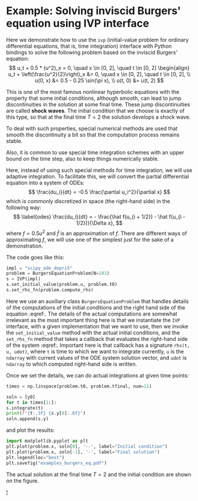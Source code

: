 # Example: Solving inviscid Burgers' equation using IVP interface

Here we demonstrate how to use the `ivp` (initial-value problem for ordinary
differential equations, that is, time integration) interface
with Python bindings to solve the following problem based on
the inviscid Burgers' equation:
$$
    u_t + 0.5 * (u^2)_x = 0, \quad x \in [0, 2], \quad t \in [0, 2]
    \begin{align}
        u_t + \left(\frac{u^2}{2}\right)_x &= 0,
            \quad x \in [0, 2], \quad t \in [0, 2], \\
        u(0, x) &= 0.5 - 0.25 \sin(\pi x), \\
        u(t, 0) &= u(t, 2)
$$

This is one of the most famous nonlinear hyperbolic equations with the property
that some initial conditions, although smooth, can lead to jump discontinuities
in the solution at some final time.
These jump discontinuities are called __shock waves__.
The initial condition that we choose is exactly of this type, so that at
the final time $T = 2$ the solution develops a shock wave.

To deal with such properties, special numerical methods are used that smooth
the discontinuity a bit so that the computation process remains stable.

Also, it is common to use special time integration schemes with an upper
bound on the time step, also to keep things numerically stable.

Here, instead of using such special methods for time integration, we will
use adaptive integration.
To facilitate this, we will convert the partial differential equation
into a system of ODEs:
$$
\frac{du_i}{dt} = -0.5 \frac{\partial u_i^2}{\partial x}
$$
which is commonly discretized in space (the right-hand side) in the following
way:
$$
\label{odes}
\frac{du_i}{dt} = - \frac{\hat f(u_{i + 1/2}) - \hat f(u_{i - 1/2})}{\Delta x},
$$
where $f = 0.5 u^2$ and $\hat f$ is an approximation of $f$.
There are different ways of approximating $f$, we will use one of the simplest
just for the sake of a demonstration.

The code goes like this:
```python
impl = "scipy_ode_dopri5"
problem = BurgersEquationProblem(N=101)
s = IVP(impl)
s.set_initial_value(problem.u, problem.t0)
s.set_rhs_fn(problem.compute_rhs)
```

Here we use an auxiliary class `BurgersEquationProblem` that handles details
of the computations of the initial conditions and the right hand side of the
equation :eqref:. The details of the actual computations are somewhat irrelevant
as the most important thing here is that we instantiate the `IVP` interface,
with a given implementation that we want to use, then we invoke the
`set_initial_value` method with the actual initial conditions,
and the `set_rhs_fn` method that takes a callback that evaluates the
right-hand side of the system :eqref:.
Important here is that callback has a signature `rhs(t, u, udot)`,
where `t` is time to which we want to integrate currently, `u` is the `ndarray`
with current values of the ODE system solution vector, and `udot` is `ndarray`
to which computed right-hand side is written.

Once we set the details, we can do actual integrations at given time points:
```python
times = np.linspace(problem.t0, problem.tfinal, num=11)

soln = [y0]
for t in times[1:]:
s.integrate(t)
print(f"{t:.3f} {s.y[0]:.6f}")
soln.append(s.y)
```
and plot the results:
```python
import matplotlib.pyplot as plt
plt.plot(problem.x, soln[0], '--', label="Initial condition")
plt.plot(problem.x, soln[-1], '-', label="Final solution")
plt.legend(loc="best")
plt.savefig("examples_burgers_eq.pdf")
```
The actual solution at the final time $T = 2$ and the initial condition are
shown on the figure.

[!](examples_burgers_eq.pdf)
